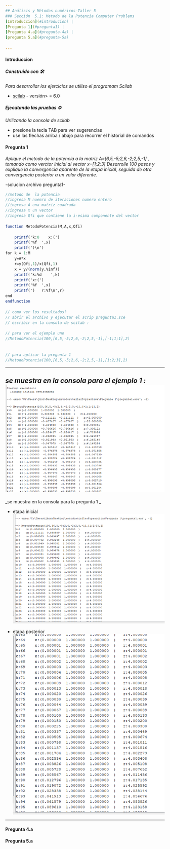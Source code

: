 ```yaml
---
## Análisis y Métodos numéricos-Taller 5
### Sección  5.1: Metodo de la Potencia Computer Problems
[Introduccion](#introducion) | 
[Pregunta 1](#pregunta1) | 
[Pregunta 4.a](#pregunta-4a) | 
[pregunta 5.a](#pregunta-5a) 

---
```


#### Introduccion
##### Construido con 🛠️

_Para desarrollar los ejercicios se utiliso el programam Scilab_

* [scilab](http://www.scilab.org/download/) - versión> = 6.0

##### Ejecutando las pruebas ⚙️

_Urilizando la consola de scilab_
* presione la tecla TAB para ver sugerencias
* use las flechas arriba / abajo para recorrer el historial de comandos

#### Pregunta 1
_Aplique el metodo de la potencia a la matriz A=[6,5,-5;2,6,-2;2,5,-1] , tomando como verctor inicial al vector x=[1;2;3]  Desarrolle 100 pasos y explique la convergencia aparente de la etapa inicial, seguida de otra convergencia  posterior a un valor diferente._

-solucion archivo pregunta1-
```scilab
//metodo de  la potencia 
//ingresa M nuemro de iteraciones numero entero
//ingresa A una matriz cuadrada 
//ingresa x un vector 
//ingresa Qfi que contiene la i-esima componente del vector 

function MetodoPotencia(M,A,x,Qfi)

    printf('k:0    x:(')
    printf('%f  ',x)
    printf(')\n')
for k = 1:M
    y=A*x   
    r=y(Qfi,1)/x(Qfi,1)
    x = y/(norm(y,%inf))
    printf('k:%d    ',k)
    printf('x:(')
    printf('%f  ',x)  
    printf(')   r:%f\n',r)
end
endfunction 

// como ver los resultados?
// abrir el archivo y ejecutar el scrip pregunta1.sce
// escribir en la consola de scilab :

// para ver el ejemplo uno 
//MetodoPotencia(100,[6,5,-5;2,6,-2;2,5,-1],[-1;1;1],2)


// para aplicar la pregunta 1 
//MetodoPotencia(100,[6,5,-5;2,6,-2;2,5,-1],[1;2;3],2)


```
---
_se muestra en la consola para el ejemplo 1 :_
![ejemplo1.PNG](https://github.com/olga794/Taller5p1/blob/master/practica/Pregunta%201/ejemplo1.PNG)
---
_se muestra en la consola para la pregunta 1 _

* etapa inicial
![pregunta1inicial.PNG](https://github.com/olga794/Taller5p1/blob/master/practica/Pregunta%201/pregunta1inicial.PNG)

* etapa posterior
![pregunta1posterior.PNG](https://github.com/olga794/Taller5p1/blob/master/practica/Pregunta%201/pregunta1posterior.PNG)
---
#### Pregunta 4.a
#### Pregunta 5.a

